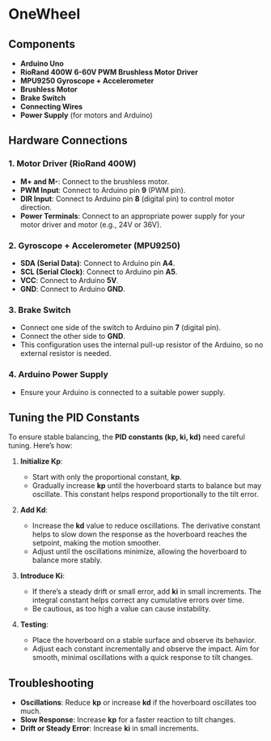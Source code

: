 # OneWheel

## Components

- **Arduino Uno**
- **RioRand 400W 6-60V PWM Brushless Motor Driver**
- **MPU9250 Gyroscope + Accelerometer**
- **Brushless Motor**
- **Brake Switch**
- **Connecting Wires**
- **Power Supply** (for motors and Arduino)

## Hardware Connections

### 1. **Motor Driver (RioRand 400W)**
   - **M+ and M-**: Connect to the brushless motor.
   - **PWM Input**: Connect to Arduino pin **9** (PWM pin).
   - **DIR Input**: Connect to Arduino pin **8** (digital pin) to control motor direction.
   - **Power Terminals**: Connect to an appropriate power supply for your motor driver and motor (e.g., 24V or 36V).

### 2. **Gyroscope + Accelerometer (MPU9250)**
   - **SDA (Serial Data)**: Connect to Arduino pin **A4**.
   - **SCL (Serial Clock)**: Connect to Arduino pin **A5**.
   - **VCC**: Connect to Arduino **5V**.
   - **GND**: Connect to Arduino **GND**.

### 3. **Brake Switch**
   - Connect one side of the switch to Arduino pin **7** (digital pin).
   - Connect the other side to **GND**.
   - This configuration uses the internal pull-up resistor of the Arduino, so no external resistor is needed.

### 4. **Arduino Power Supply**
   - Ensure your Arduino is connected to a suitable power supply.

## Tuning the PID Constants

To ensure stable balancing, the **PID constants (kp, ki, kd)** need careful tuning. Here’s how:

1. **Initialize Kp**:
   - Start with only the proportional constant, **kp**.
   - Gradually increase **kp** until the hoverboard starts to balance but may oscillate. This constant helps respond proportionally to the tilt error.
   
2. **Add Kd**:
   - Increase the **kd** value to reduce oscillations. The derivative constant helps to slow down the response as the hoverboard reaches the setpoint, making the motion smoother.
   - Adjust until the oscillations minimize, allowing the hoverboard to balance more stably.

3. **Introduce Ki**:
   - If there’s a steady drift or small error, add **ki** in small increments. The integral constant helps correct any cumulative errors over time.
   - Be cautious, as too high a value can cause instability.

4. **Testing**:
   - Place the hoverboard on a stable surface and observe its behavior.
   - Adjust each constant incrementally and observe the impact. Aim for smooth, minimal oscillations with a quick response to tilt changes.

## Troubleshooting

- **Oscillations**: Reduce **kp** or increase **kd** if the hoverboard oscillates too much.
- **Slow Response**: Increase **kp** for a faster reaction to tilt changes.
- **Drift or Steady Error**: Increase **ki** in small increments.